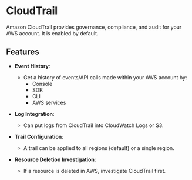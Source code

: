 # CloudTrail

Amazon CloudTrail provides governance, compliance, and audit for your AWS account. It is enabled by default.

## Features

- **Event History**:
    - Get a history of events/API calls made within your AWS account by:
        - Console
        - SDK
        - CLI
        - AWS services

- **Log Integration**:
    - Can put logs from CloudTrail into CloudWatch Logs or S3.

- **Trail Configuration**:
    - A trail can be applied to all regions (default) or a single region.

- **Resource Deletion Investigation**:
    - If a resource is deleted in AWS, investigate CloudTrail first.
